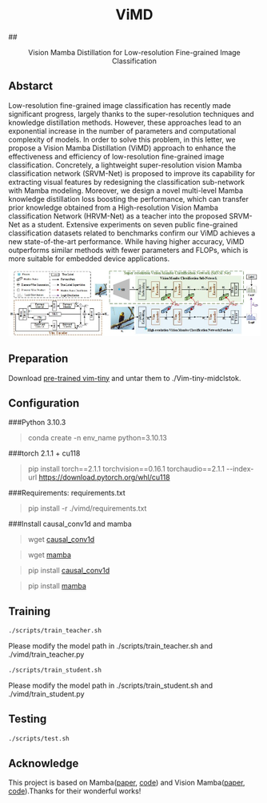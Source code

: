 # <center>ViMD</center>
##<center>Vision Mamba Distillation for Low-resolution Fine-grained Image Classification</center>
## Abstarct
Low-resolution fine-grained image classification has
recently made significant progress, largely thanks to the super-resolution techniques and knowledge distillation methods. However, these approaches lead to an exponential increase in the number of parameters and computational complexity of models. In order to solve this problem, in this letter, we propose a Vision Mamba Distillation (ViMD) approach to enhance the effectiveness and efficiency of low-resolution fine-grained image classification. Concretely, a lightweight super-resolution vision Mamba classification network (SRVM-Net) is proposed to improve its capability for extracting visual features by redesigning the classification sub-network with Mamba modeling. Moreover, we design a
novel multi-level Mamba knowledge distillation loss boosting the performance, which can transfer prior knowledge obtained from a High-resolution Vision Mamba classification Network (HRVM-Net) as a teacher into the proposed SRVM-Net as a student. Extensive experiments on seven public fine-grained classification datasets related to benchmarks confirm our ViMD achieves a new state-of-the-art performance. While having higher accuracy, ViMD outperforms similar methods with fewer parameters and
FLOPs, which is more suitable for embedded device applications.

![ViMD](./Overview.jpg) 

## Preparation
Download [pre-trained vim-tiny](https://huggingface.co/hustvl/Vim-tiny-midclstok) and untar them to ./Vim-tiny-midclstok.

## Configuration

###Python 3.10.3
> conda create -n env_name python=3.10.13

###torch 2.1.1 + cu118
> pip install torch==2.1.1 torchvision==0.16.1 torchaudio==2.1.1 --index-url https://download.pytorch.org/whl/cu118

###Requirements: requirements.txt
> pip install -r ./vimd/requirements.txt

###Install causal_conv1d and mamba
> wget [causal_conv1d](https://github.com/Dao-AILab/causal-conv1d/releases/download/v1.1.3.post1/causal_conv1d-1.1.3.post1+cu118torch2.1cxx11abiFALSE-cp310-cp310-linux_x86_64.whl)

> wget [mamba](https://github.com/state-spaces/mamba/releases/download/v1.1.1/mamba_ssm-1.1.1+cu118torch2.1cxx11abiFALSE-cp310-cp310-linux_x86_64.whl)

> pip install [causal_conv1d]()

>pip install [mamba]()




## Training
    
```sh
./scripts/train_teacher.sh
```
Please modify the model path in ./scripts/train_teacher.sh and ./vimd/train_teacher.py

```sh
./scripts/train_student.sh
```
Please modify the model path in ./scripts/train_student.sh and ./vimd/train_student.py

## Testing

```sh
./scripts/test.sh
```

## Acknowledge
This project is based on Mamba([paper](https://arxiv.org/abs/2312.00752), [code](https://github.com/state-spaces/mamba)) and Vision Mamba([paper](https://arxiv.org/pdf/2401.09417), [code](https://arxiv.org/pdf/2401.09417)).Thanks for their wonderful works!